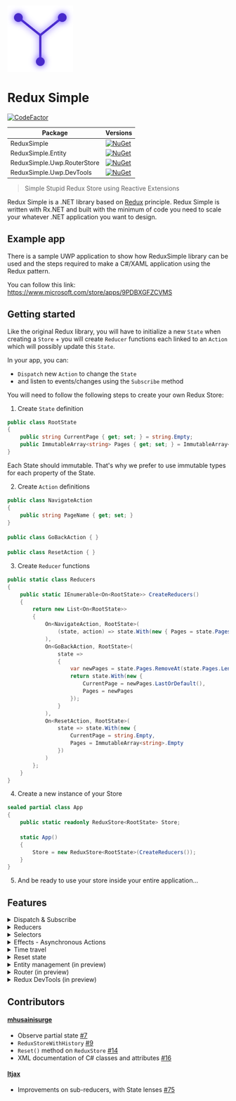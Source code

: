 ![./images/logo.png](./images/logo.png)

# Redux Simple

[![CodeFactor](https://www.codefactor.io/repository/github/odonno/reduxsimple/badge)](https://www.codefactor.io/repository/github/odonno/reduxsimple)

| Package | Versions |
| ------- | -------- |
| ReduxSimple | [![NuGet](https://img.shields.io/nuget/v/ReduxSimple.svg)](https://www.nuget.org/packages/ReduxSimple/) |
| ReduxSimple.Entity | [![NuGet](https://img.shields.io/nuget/v/ReduxSimple.Entity.svg)](https://www.nuget.org/packages/ReduxSimple.Entity/) |
| ReduxSimple.Uwp.RouterStore | [![NuGet](https://img.shields.io/nuget/v/ReduxSimple.Uwp.RouterStore.svg)](https://www.nuget.org/packages/ReduxSimple.Uwp.RouterStore/) |
| ReduxSimple.Uwp.DevTools | [![NuGet](https://img.shields.io/nuget/v/ReduxSimple.Uwp.DevTools.svg)](https://www.nuget.org/packages/ReduxSimple.Uwp.DevTools/) |

> Simple Stupid Redux Store using Reactive Extensions

Redux Simple is a .NET library based on [Redux](https://redux.js.org/) principle. Redux Simple is written with Rx.NET and built with the minimum of code you need to scale your whatever .NET application you want to design.

## Example app

There is a sample UWP application to show how ReduxSimple library can be used and the steps required to make a C#/XAML application using the Redux pattern.

You can follow this link: https://www.microsoft.com/store/apps/9PDBXGFZCVMS

## Getting started

Like the original Redux library, you will have to initialize a new `State` when creating a `Store` + you will create `Reducer` functions each linked to an `Action` which will possibly update this `State`. 

In your app, you can:

* `Dispatch` new `Action` to change the `State` 
* and listen to events/changes using the `Subscribe` method

You will need to follow the following steps to create your own Redux Store:

1. Create `State` definition

```csharp
public class RootState
{
    public string CurrentPage { get; set; } = string.Empty;
    public ImmutableArray<string> Pages { get; set; } = ImmutableArray<string>.Empty;
}
```

Each State should immutable. That's why we prefer to use immutable types for each property of the State.

2. Create `Action` definitions

```csharp
public class NavigateAction
{
    public string PageName { get; set; }
}

public class GoBackAction { }

public class ResetAction { }
```

3. Create `Reducer` functions

```csharp
public static class Reducers
{
    public static IEnumerable<On<RootState>> CreateReducers()
    {
        return new List<On<RootState>>
        {
            On<NavigateAction, RootState>(
                (state, action) => state.With(new { Pages = state.Pages.Add(action.PageName) })
            ),
            On<GoBackAction, RootState>(
                state => 
                {
                    var newPages = state.Pages.RemoveAt(state.Pages.Length - 1);
                    return state.With(new { 
                        CurrentPage = newPages.LastOrDefault(),
                        Pages = newPages
                    });
                }
            ),
            On<ResetAction, RootState>(
                state => state.With(new { 
                    CurrentPage = string.Empty,
                    Pages = ImmutableArray<string>.Empty
                })
            )
        };
    }
}
```

4. Create a new instance of your Store

```csharp
sealed partial class App
{
    public static readonly ReduxStore<RootState> Store;

    static App()
    {
        Store = new ReduxStore<RootState>(CreateReducers());
    }
}
```

5. And be ready to use your store inside your entire application...

## Features

<details>
<summary>Dispatch & Subscribe</summary>
<br>

You can now dispatch new actions using your globally accessible `Store`.

```csharp
using static MyApp.App; // static reference on top of your file

Store.Dispatch(new NavigateAction { PageName = "Page1" });
Store.Dispatch(new NavigateAction { PageName = "Page2" });
Store.Dispatch(new GoBackAction());
```

And subscribe to either state changes or actions raised.

```csharp
using static MyApp.App; // static reference on top of your file

Store.ObserveAction<NavigateAction>().Subscribe(_ =>
{
    // TODO : Handle navigation
});

Store.Select(state => state.CurrentPage)
    .Where(currentPage => currentPage == nameof(Page1))
    .Subscribe(_ =>
    {
        // TODO : Handle event when the current page is now "Page1"
    });
```

</details>

<details>
<summary>Reducers</summary>
<br>

Reducers are pure functions used to create a new `state` once an `action` is triggered. 

### Reducers on action

You can define a list of `On` functions where at least one action can be triggered.

```csharp
return new List<On<RootState>>
{
    On<NavigateAction, RootState>(
        (state, action) => state.With(new { Pages = state.Pages.Add(action.PageName) })
    ),
    On<GoBackAction, RootState>(
        state => 
        {
            var newPages = state.Pages.RemoveAt(state.Pages.Length - 1);
            return state.With(new { 
                CurrentPage = newPages.LastOrDefault(),
                Pages = newPages
            });
        }
    ),
    On<ResetAction, RootState>(
        state => state.With(new { 
            CurrentPage = string.Empty,
            Pages = ImmutableArray<string>.Empty
        })
    )
};
```

### Sub-reducers aka feature reducers

Sub-reducers also known as feature reducers are nested reducers that are used to update a part of the state. They are mainly used in larger applications to split state and reducer logic in multiple parts.

The `CreateSubReducers` function helps you to create sub-reducers. This function has a few requirements:

* a `Selector` - to be able to access the value of the current nested state
* a `Reducer` - to explicitly detail how to update the parent state given a new value for the nested state
* and the list of reducers using `On` pattern

First you need to create a new state lens for feature/nested states:

```csharp
public static IEnumerable<On<RootState>> GetReducers()
{
    return CreateSubReducers(SelectCounterState)
        .On<IncrementAction>(state => state.With(new { Count = state.Count + 1 }))
        .On<DecrementAction>(state => state.With(new { Count = state.Count - 1 }))
        .ToList();
}
```

Then you can combine nested reducers into your root state:

```csharp
public static IEnumerable<On<RootState>> CreateReducers()
{
    return CombineReducers(
        Counter.Reducers.GetReducers(),
        TicTacToe.Reducers.GetReducers(),
        TodoList.Reducers.GetReducers(),
        Pokedex.Reducers.GetReducers()
    );
}
```

And so inject your reducers into the Store:

```csharp
public static readonly ReduxStore<RootState> Store =
    new ReduxStore<RootState>(CreateReducers(), RootState.InitialState);
```

Remember that following this pattern, you can have an infinite number of layers for your state.

</details>

<details>
<summary>Selectors</summary>
<br>

Based on what you need, you can observe the entire state or just a part of it.

Note that every selector is a *memoized selector* by design, which means that a next value will only be subscribed if there is a difference with the previous value.

### Full state

```csharp
Store.Select()
    .Subscribe(state =>
    {
        // Listening to the full state (when any property changes)
    });
```

### Inline function

You can use functions to select a part of the state, like this:

```csharp
Store.Select(state => state.CurrentPage)
    .Subscribe(currentPage =>
    {
        // Listening to the "CurrentPage" property of the state (when only this property changes)
    });
```

### Simple selectors

Simple selectors are like functions but the main benefits are that they can be reused in multiple components and they can be reused to create other selectors. 

```csharp
public static ISelectorWithoutProps<RootState, string> SelectCurrentPage = CreateSelector(
    (RootState state) => state.CurrentPage
);
public static ISelectorWithoutProps<RootState, ImmutableArray<string>> SelectPages = CreateSelector(
    (RootState state) => state.Pages
);

Store.Select(SelectCurrentPage)
    .Subscribe(currentPage =>
    {
        // Listening to the "CurrentPage" property of the state (when only this property changes)
    });
```

### Reuse selectors - without props

Note that you can combine multiple selectors to create a new one.

```csharp
public static ISelectorWithoutProps<RootState, bool> SelectHasPreviousPage = CreateSelector(
    SelectPages,
    (ImmutableArray<string> pages) => pages.Count() > 1
);
```

### Reuse selectors - with props

You can also use variables out of the store to create a new selector.   

```csharp
public static ISelectorWithProps<RootState, string, bool> SelectIsPageSelected = CreateSelector(
    SelectCurrentPage,
    (string currentPage, string selectedPage) => currentPage == selectedPage
);
```

And then use it this way:

```csharp
Store.Select(SelectIsPageSelected, "mainPage")
    .Subscribe(isMainPageSelected =>
    {
        // TODO
    });
```

### Combine selectors

Sometimes, you need to consume multiple selectors. In some cases, you just want to combine them. This is what you can do with `CombineSelectors` function. Here is an example:

```csharp
Store.Select(
    CombineSelectors(SelectGameEnded, SelectWinner)
)
    .Subscribe(x =>
    {
        var (gameEnded, winner) = x;

        // TODO
    });
```

</details>

<details>
<summary>Effects - Asynchronous Actions</summary>
<br>

Side effects are functions that runs outside of the predictable State -> UI cycle. Effects does not interfere with the UI directly and can dispatch a new action in the `ReduxStore` when necessary.

### The 3-actions pattern

When you work with asynchronous tasks (side effects), you can follow the following rule:

* Create 3 actions - a start action, a `fulfilled` action and a `failed` action
* Reduce/Handle response on `fulfilled` action
* Reduce/Handle error on `failed` action

Here is a concrete example.

```csharp
public class GetTodosAction { }
public class GetTodosFulfilledAction
{
    public ImmutableList<Todo> Todos { get; set; }
}
public class GetTodosFailedAction
{
    public int StatusCode { get; set; }
    public string Reason { get; set; }
}
```

```csharp
Store.Dispatch(new GetTodosAction());
```

### Create and register effect

You now need to observe this action and execute an HTTP call that will then dispatch the result to the store.

```csharp
public static Effect<RootState> GetTodos = CreateEffect<RootState>(
    () => Store.ObserveAction<GetTodosAction>()
        .Select(_ => _todoApi.GetTodos())
        .Switch()
        .Select(todos => 
        {
            return new GetTodosFulfilledAction
            {
                Todos = todos.ToImmutableList()
            };
        })
        .Catch(e => 
        {
            return Observable.Return(
                new GetTodosFailedAction
                {
                    StatusCode = e.StatusCode,
                    Reason = e.Reason
                }
            );
        }),
    true // indicates if the ouput of the effect should be dispatched to the store
);
```

And remember to always register your effect to the store.

```csharp
Store.RegisterEffects(
    GetTodos
);
```

</details>

<details>
<summary>Time travel</summary>
<br>

By default, `ReduxStore` only support the default behavior which is a forward-only state.
You can however set `enableTimeTravel` to `true` in order to debug your application with some interesting features: handling `Undo` and `Redo` actions.

### Enable time travel

```csharp
sealed partial class App
{
    public static readonly ReduxStore<RootState> Store;

    static App()
    {
        Store = new ReduxStore<RootState>(CreateReducers(), true);
    }
}
```

### Go back in time...

When the Store contains stored actions (ie. actions of the past), you can go back in time.

```csharp
if (Store.CanUndo)
{
    Store.Undo();
}
```

It will then fires an `UndoneAction` event you can subscribe to.

```csharp
Store.Select()
    .Subscribe(_ =>
    {
        // TODO : Handle event when the State changed 
        // You can observe the previous state generated or...
    });

Store.ObserveUndoneAction()
    .Subscribe(_ =>
    {
        // TODO : Handle event when an Undo event is triggered 
        // ...or you can observe actions undone
    });
```

### ...And then rewrite history

Once you got back in time, you have two choices:

1. Start a new timeline
2. Stay on the same timeline of events

#### Start a new timeline

Once you dispatched a new action, the new `State` is updated and the previous timeline is erased from history: all previous actions are gone.

```csharp
// Dispatch the next actions
Store.Dispatch(new NavigateAction { PageName = "Page1" });
Store.Dispatch(new NavigateAction { PageName = "Page2" });

if (Store.CanUndo)
{
    // Go back in time (Page 2 -> Page 1)
    Store.Undo();
}

// Dispatch a new action (Page 1 -> Page 3)
Store.Dispatch(new NavigateAction { PageName = "Page3" });
```

#### Stay on the same timeline of events

You can stay o nthe same timeline by dispatching the same set of actions you did previously.

```csharp
// Dispatch the next actions
Store.Dispatch(new NavigateAction { PageName = "Page1" });
Store.Dispatch(new NavigateAction { PageName = "Page2" });

if (Store.CanUndo)
{
    // Go back in time (Page 2 -> Page 1)
    Store.Undo();
}

if (Store.CanRedo)
{
    // Go forward (Page 1 -> Page 2)
    Store.Redo();
}
```

</details>

<details>
<summary>Reset state</summary>
<br>

You can also reset the entire `Store` (reset current state and list of actions) by using the following method.

```csharp
Store.Reset();
```

You can then handle the reset event on your application.

```csharp
Store.ObserveReset()
    .Subscribe(_ =>
    {
        // TODO : Handle event when the Store is reset 
        // (example: flush navigation history and restart from login page)
    });
```

</details>

<details>
<summary>Entity management (in preview)</summary>
<br>

When dealing with entities, you often repeat the same process to add, update and remove entity from your collection state. With the `ReduxSimple.Entity` package, you can simplify the management of entities using the following pattern:

1. Start creating an `EntityState` and an `EntityAdapter` 

```csharp
public class TodoItemEntityState : EntityState<TodoItem, int>
{
}

public static class Entities
{
    public static EntityAdapter<TodoItem, int> TodoItemAdapter = EntityAdapter<TodoItem, int>.Create(item => item.Id);
}
```

2. Use the `EntityState` in your state

```csharp
public class TodoListState
{
    public TodoItemEntityState Items { get; set; }
    public TodoFilter Filter { get; set; }
}
```

3. Then use the `EntityAdapter` in reducers

```csharp
On<CompleteTodoItemAction, TodoListState>(
    (state, action) =>
    {
        return state.With(new
        {
            Items = TodoItemAdapter.UpsertOne(new { action.Id, Completed = true }, state.Items)
        });
    }
)
```

4. And use the `EntityAdapter` in selectors

```csharp
private static readonly ISelectorWithoutProps<RootState, TodoItemEntityState> SelectItemsEntityState = CreateSelector(
    SelectTodoListState,
    state => state.Items
);
private static readonly EntitySelectors<RootState, TodoItem, int> TodoItemSelectors = TodoItemAdapter.GetSelectors(SelectItemsEntityState);
```

```csharp
public static ISelectorWithoutProps<RootState, List<TodoItem>> SelectItems = TodoItemSelectors.SelectEntities;
```

</details>

<details>
<summary>Router (in preview)</summary>
<br>

You can observe router changes in your own state. You first need to create a State which inherits from `IBaseRouterState`.

```csharp
public class RootState : IBaseRouterState
{
    public RouterState Router { get; set; }

    public static RootState InitialState =>
        new RootState
        {
            Router = RouterState.InitialState
        };
}
```

#### For UWP

In order to get router information, you need to enable the feature like this (in `App.xaml.cs`):

```csharp
protected override void OnLaunched(LaunchActivatedEventArgs e)
{
    // TODO : Initialize rootFrame

    // Enable router store feature
    Store.EnableRouterFeature(rootFrame);
}
```

</details>

<details>
<summary>Redux DevTools (in preview)</summary>
<br>

![./images/devtools.PNG](./images/devtools.PNG)

Sometimes, it can be hard to debug your application. So there is a perfect tool called Redux DevTools which help you with that: 

* list all dispatched actions
* payload of the action and details of the new state after dispatch
* differences between previous and next state
* replay mechanism (time travel) 

#### For UWP

In order to make the Redux DevTools work, you need to enable time travel.

```csharp
public static readonly ReduxStore<RootState> Store =
    new ReduxStore<RootState>(CreateReducers(), RootState.InitialState, true);
```

And then display the Redux DevTools view using a separate window.

```csharp
await Store.OpenDevToolsAsync();
```

</details>

## Contributors

#### [mhusainisurge](https://github.com/mhusainisurge)

* Observe partial state [#7](https://github.com/Odonno/ReduxSimple/pull/7)
* `ReduxStoreWithHistory` [#9](https://github.com/Odonno/ReduxSimple/pull/9)
* `Reset()` method on `ReduxStore` [#14](https://github.com/Odonno/ReduxSimple/pull/14)
* XML documentation of C# classes and attributes [#16](https://github.com/Odonno/ReduxSimple/pull/16)

#### [ltjax](https://github.com/ltjax)

* Improvements on sub-reducers, with State lenses [#75](https://github.com/Odonno/ReduxSimple/pull/75)
